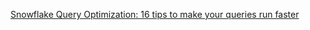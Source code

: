 [Snowflake Query Optimization: 16 tips to make your queries run faster](https://select.dev/posts/snowflake-query-optimization)
